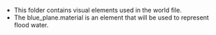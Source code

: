 - This folder contains visual elements used in the world file.
- The blue_plane.material is an element that will be used to represent flood water.
